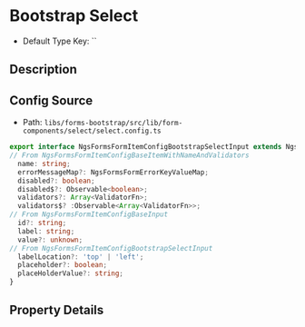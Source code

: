 # Bootstrap Select

* Default Type Key: ``


## Description



## Config Source
* Path: `libs/forms-bootstrap/src/lib/form-components/select/select.config.ts`
```TypeScript
export interface NgsFormsFormItemConfigBootstrapSelectInput extends NgsFormsFormItemConfigBaseInput{
// From NgsFormsFormItemConfigBaseItemWithNameAndValidators
  name: string;
  errorMessageMap?: NgsFormsFormErrorKeyValueMap;
  disabled?: boolean;
  disabled$?: Observable<boolean>;
  validators?: Array<ValidatorFn>;
  validators$? :Observable<Array<ValidatorFn>>;
// From NgsFormsFormItemConfigBaseInput
  id?: string;
  label: string;
  value?: unknown;
// From NgsFormsFormItemConfigBootstrapSelectInput 
  labelLocation?: 'top' | 'left';
  placeholder?: boolean;
  placeHolderValue?: string;
}
```

## Property Details